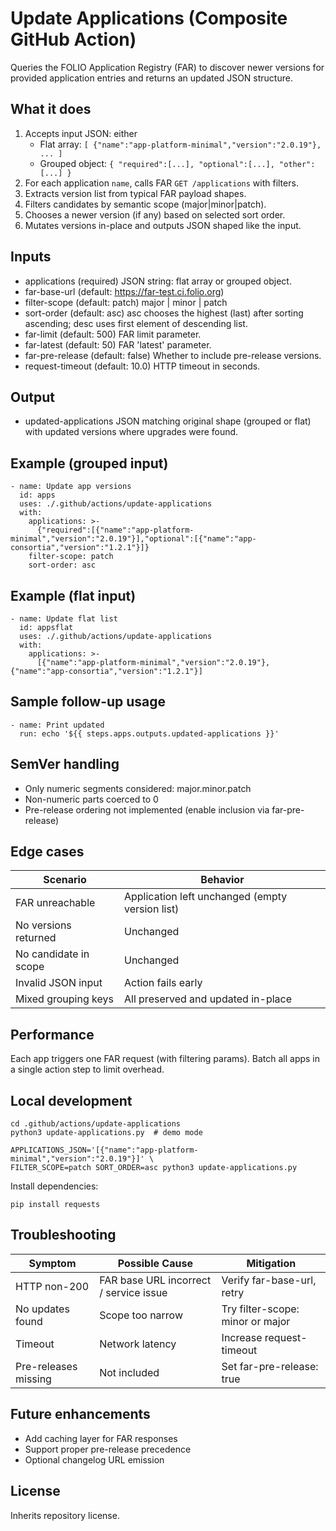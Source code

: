 # Update Applications (Composite GitHub Action)

Queries the FOLIO Application Registry (FAR) to discover newer versions for provided application entries and returns an updated JSON structure.

## What it does
1. Accepts input JSON: either
   - Flat array: `[ {"name":"app-platform-minimal","version":"2.0.19"}, ... ]`
   - Grouped object: `{ "required":[...], "optional":[...], "other":[...] }`
2. For each application `name`, calls FAR `GET /applications` with filters.
3. Extracts version list from typical FAR payload shapes.
4. Filters candidates by semantic scope (major|minor|patch).
5. Chooses a newer version (if any) based on selected sort order.
6. Mutates versions in-place and outputs JSON shaped like the input.

## Inputs
- applications (required)
  JSON string: flat array or grouped object.
- far-base-url (default: https://far-test.ci.folio.org)
- filter-scope (default: patch)
  major | minor | patch
- sort-order (default: asc)
  asc chooses the highest (last) after sorting ascending; desc uses first element of descending list.
- far-limit (default: 500)
  FAR limit parameter.
- far-latest (default: 50)
  FAR 'latest' parameter.
- far-pre-release (default: false)
  Whether to include pre-release versions.
- request-timeout (default: 10.0)
  HTTP timeout in seconds.

## Output
- updated-applications
  JSON matching original shape (grouped or flat) with updated versions where upgrades were found.

## Example (grouped input)
```
- name: Update app versions
  id: apps
  uses: ./.github/actions/update-applications
  with:
    applications: >-
      {"required":[{"name":"app-platform-minimal","version":"2.0.19"}],"optional":[{"name":"app-consortia","version":"1.2.1"}]}
    filter-scope: patch
    sort-order: asc
```

## Example (flat input)
```
- name: Update flat list
  id: appsflat
  uses: ./.github/actions/update-applications
  with:
    applications: >-
      [{"name":"app-platform-minimal","version":"2.0.19"},{"name":"app-consortia","version":"1.2.1"}]
```

## Sample follow-up usage
```
- name: Print updated
  run: echo '${{ steps.apps.outputs.updated-applications }}'
```

## SemVer handling
- Only numeric segments considered: major.minor.patch
- Non-numeric parts coerced to 0
- Pre-release ordering not implemented (enable inclusion via far-pre-release)

## Edge cases
| Scenario | Behavior |
|----------|----------|
| FAR unreachable | Application left unchanged (empty version list) |
| No versions returned | Unchanged |
| No candidate in scope | Unchanged |
| Invalid JSON input | Action fails early |
| Mixed grouping keys | All preserved and updated in-place |

## Performance
Each app triggers one FAR request (with filtering params). Batch all apps in a single action step to limit overhead.

## Local development
```
cd .github/actions/update-applications
python3 update-applications.py  # demo mode

APPLICATIONS_JSON='[{"name":"app-platform-minimal","version":"2.0.19"}]' \
FILTER_SCOPE=patch SORT_ORDER=asc python3 update-applications.py
```
Install dependencies:
```
pip install requests
```

## Troubleshooting
| Symptom | Possible Cause | Mitigation |
|---------|----------------|-----------|
| HTTP non-200 | FAR base URL incorrect / service issue | Verify far-base-url, retry |
| No updates found | Scope too narrow | Try filter-scope: minor or major |
| Timeout | Network latency | Increase request-timeout |
| Pre-releases missing | Not included | Set far-pre-release: true |

## Future enhancements
- Add caching layer for FAR responses
- Support proper pre-release precedence
- Optional changelog URL emission

## License
Inherits repository license.

